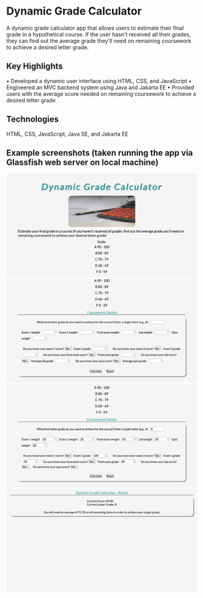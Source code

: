 # Dynamic Grade Calculator
A dynamic grade calculator app that allows users to estimate their final grade in a hypothetical course. If the user hasn't received all their grades, they can find out the average grade they'll need on remaining coursework to achieve a desired letter grade.

## Key Highlights
• Developed a dynamic user interface using HTML, CSS, and JavaScript
• Engineered an MVC backend system using Java and Jakarta EE
• Provided users with the average score needed on remaining coursework to achieve a desired letter grade

## Technologies
HTML, CSS, JavaScript, Java SE, and Jakarta EE

## Example screenshots (taken running the app via Glassfish web server on local machine)
![LandingPage1](https://github.com/jdouglas9025/dynamic-grade-calculator/blob/master/demo-screenshots/LandingPage1.png?raw=true)
![LandingPage2](https://github.com/jdouglas9025/dynamic-grade-calculator/blob/master/demo-screenshots/LandingPage2.png?raw=true)
![LandingPage3](https://github.com/jdouglas9025/dynamic-grade-calculator/blob/master/demo-screenshots/LandingPage3.png?raw=true)
![ResultsPage](https://github.com/jdouglas9025/dynamic-grade-calculator/blob/master/demo-screenshots/ResultsPage.png?raw=true)
